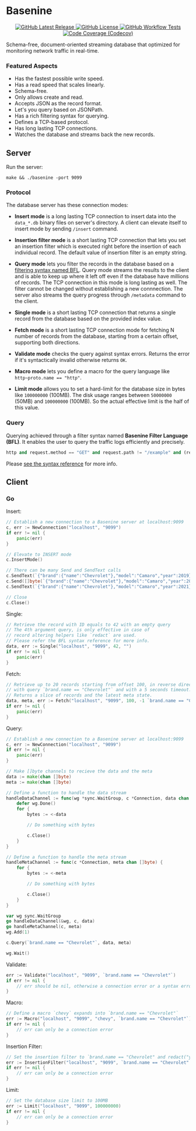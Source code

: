 # Basenine

<p align="center">
    <a href="https://github.com/up9inc/basenine/releases/latest">
        <img alt="GitHub Latest Release" src="https://img.shields.io/github/v/release/up9inc/basenine?logo=GitHub&style=flat-square">
    </a>
    <a href="https://github.com/up9inc/basenine/blob/master/LICENSE">
        <img alt="GitHub License" src="https://img.shields.io/github/license/up9inc/basenine?logo=GitHub&style=flat-square">
    </a>
    <a href="https://github.com/up9inc/basenine/actions?query=workflow%3ATest">
        <img alt="GitHub Workflow Tests" src="https://img.shields.io/github/workflow/status/up9inc/basenine/Test?logo=GitHub&label=tests&style=flat-square">
    </a>
    <a href="https://codecov.io/gh/up9inc/basenine">
        <img alt="Code Coverage (Codecov)" src="https://img.shields.io/codecov/c/github/up9inc/basenine?logo=Codecov&style=flat-square">
    </a>
</p>

Schema-free, document-oriented streaming database that optimized for monitoring network traffic in real-time.

### Featured Aspects

- Has the fastest possible write speed.
- Has a read speed that scales linearly.
- Schema-free.
- Only allows create and read.
- Accepts JSON as the record format.
- Let's you query based on JSONPath.
- Has a rich filtering syntax for querying.
- Defines a TCP-based protocol.
- Has long lasting TCP connections.
- Watches the database and streams back the new records.

## Server

Run the server:

`make && ./basenine -port 9099`

### Protocol

The database server has these connection modes:

- **Insert mode** is a long lasting TCP connection to insert data into the `data_*.db` binary files on server's directory.
A client can elevate itself to insert mode by sending `/insert` command.

- **Insertion filter mode** is a short lasting TCP connection that lets you set an insertion filter which is executed
right before the insertion of each individual record. The default value of insertion filter is an empty string.

- **Query mode** lets you filter the records in the database based on a [filtering syntax named BFL](https://github.com/up9inc/basenine/wiki/BFL-Syntax-Reference).
Query mode streams the results to the client and is able to keep up where it left off even if the database have millions of records.
The TCP connection in this mode is long lasting as well. The filter cannot be changed without establishing a new connnection.
The server also streams the query progress through `/metadata` command to the client.

- **Single mode** is a short lasting TCP connection that returns a single record from the database based on the provided index value.

- **Fetch mode** is a short lasting TCP connection mode for fetching N number of records from the database,
starting from a certain offset, supporting both directions.

- **Validate mode** checks the query against syntax errors. Returns the error if it's syntactically invalid otherwise returns `OK`.

- **Macro mode** lets you define a macro for the query language like `http~proto.name == "http"`.

- **Limit mode** allows you to set a hard-limit for the database size in bytes like `100000000` (100MB).
The disk usage ranges between `50000000` (50MB) and `100000000` (100MB).
So the actual effective limit is the half of this value.

### Query

Querying achieved through a filter syntax named **Basenine Filter Language (BFL)**. It enables the user to query the traffic logs efficiently and precisely.

```python
http and request.method == "GET" and request.path != "/example" and (request.query.a > 42 or request.headers["x"] == "y")
```

Please [see the syntax reference](https://github.com/up9inc/basenine/wiki/BFL-Syntax-Reference) for more info.

## Client

### Go

Insert:

```go
// Establish a new connection to a Basenine server at localhost:9099
c, err := NewConnection("localhost", "9099")
if err != nil {
    panic(err)
}

// Elevate to INSERT mode
c.InsertMode()

// There can be many Send and SendText calls
c.SendText(`{"brand":{"name":"Chevrolet"},"model":"Camaro","year":2019}`)
c.Send([]byte(`{"brand":{"name":"Chevrolet"},"model":"Camaro","year":2020}`))
c.SendText(`{"brand":{"name":"Chevrolet"},"model":"Camaro","year":2021}`)

// Close
c.Close()
```

Single:

```go
// Retrieve the record with ID equals to 42 with an empty query
// The 4th argument query, is only effective in case of
// record altering helpers like `redact` are used.
// Please refer the BFL syntax reference for more info.
data, err := Single("localhost", "9099", 42, "")
if err != nil {
    panic(err)
}
```

Fetch:

```go
// Retrieve up to 20 records starting from offset 100, in reverse direction (-1),
// with query `brand.name == "Chevrolet"` and with a 5 seconds timeout.
// Returns a slice of records and the latest meta state.
data, meta, err := Fetch("localhost", "9099", 100, -1 `brand.name == "Chevrolet"`, 20, 5*time.Second)
if err != nil {
    panic(err)
}
```

Query:

```go
// Establish a new connection to a Basenine server at localhost:9099
c, err := NewConnection("localhost", "9099")
if err != nil {
    panic(err)
}

// Make []byte channels to recieve the data and the meta
data := make(chan []byte)
meta := make(chan []byte)

// Define a function to handle the data stream
handleDataChannel := func(wg *sync.WaitGroup, c *Connection, data chan []byte) {
    defer wg.Done()
    for {
        bytes := <-data

        // Do something with bytes

        c.Close()
    }
}

// Define a function to handle the meta stream
handleMetaChannel := func(c *Connection, meta chan []byte) {
    for {
        bytes := <-meta

        // Do something with bytes

        c.Close()
    }
}

var wg sync.WaitGroup
go handleDataChannel(&wg, c, data)
go handleMetaChannel(c, meta)
wg.Add(1)

c.Query(`brand.name == "Chevrolet"`, data, meta)

wg.Wait()
```

Validate:

```go
err := Validate("localhost", "9099", `brand.name == "Chevrolet"`)
if err != nil {
    // err should be nil, otherwise a connection error or a syntax error
}
```

Macro:

```go
// Define a macro `chevy` expands into `brand.name == "Chevrolet"`
err := Macro("localhost", "9099", "chevy", `brand.name == "Chevrolet"`)
if err != nil {
    // err can only be a connection error
}
```

Insertion Filter:

```go
// Set the insertion filter to `brand.name == "Chevrolet" and redact("year")`
err := InsertionFilter("localhost", "9099", `brand.name == "Chevrolet" and redact("year")`)
if err != nil {
    // err can only be a connection error
}
```

Limit:

```go
// Set the database size limit to 100MB
err := Limit("localhost", "9099", 100000000)
if err != nil {
    // err can only be a connection error
}
```
